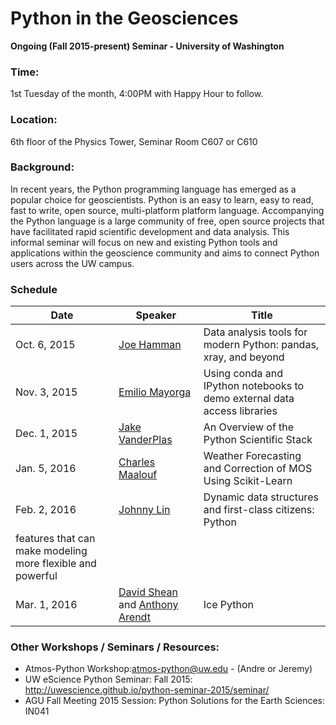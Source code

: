 Python in the Geosciences
====
**Ongoing (Fall 2015-present) Seminar - University of Washington**

### Time:

1st Tuesday of the month, 4:00PM with Happy Hour to follow.

### Location:

6th floor of the Physics Tower, Seminar Room C607 or C610

### Background:

In recent years, the Python programming language has emerged as a popular choice for geoscientists. Python is an easy to learn, easy to read, fast to write, open source, multi-platform platform language. Accompanying the Python language is a large community of free, open source projects that have facilitated rapid scientific development and data analysis. This informal seminar will focus on new and existing Python tools and applications within the geoscience community and aims to connect Python users across the UW campus.

### Schedule

| Date | Speaker | Title |
| ---- | ---- | ---- |
| Oct. 6, 2015 | [Joe Hamman](http://joehamman.com/) | Data analysis tools for modern Python: pandas, xray, and beyond |
| Nov. 3, 2015 | [Emilio Mayorga](http://staff.washington.edu/emiliom/) | Using conda and IPython notebooks to demo external data access libraries |
| Dec. 1, 2015 | [Jake VanderPlas](http://www.astro.washington.edu/users/vanderplas/) | An Overview of the Python Scientific Stack |
| Jan. 5, 2016 | [Charles Maalouf]() | Weather Forecasting and Correction of MOS Using Scikit-Learn |
| Feb. 2, 2016 | [Johnny Lin](http://www.johnny-lin.com/index.shtml) | Dynamic data structures and first-class citizens: Python
features that can make modeling more flexible and powerful |
| Mar. 1, 2016 | [David Shean](http://psc.apl.uw.edu/people/students/david-shean/) and [Anthony Arendt](http://www.apl.washington.edu/people/profile.php?last_name=Arendt&first_name=Anthony) | Ice Python |


### Other Workshops / Seminars / Resources:
- Atmos-Python Workshop:atmos-python@uw.edu - (Andre or Jeremy)
- UW eScience Python Seminar: Fall 2015: http://uwescience.github.io/python-seminar-2015/seminar/
- AGU Fall Meeting 2015 Session: Python Solutions for the Earth Sciences: IN041
